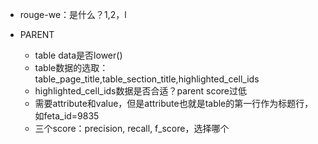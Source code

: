 - rouge-we：是什么？1,2，l

- PARENT

  - table data是否lower()
  - table数据的选取：table_page_title,table_section_title,highlighted_cell_ids
  - highlighted_cell_ids数据是否合适？parent score过低
  - 需要attribute和value，但是attribute也就是table的第一行作为标题行，如feta_id=9835
  - 三个score：precision, recall, f_score，选择哪个

  